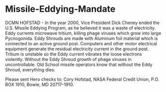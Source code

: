 # Missile-Eddying-Mandate
DCMN HOFSTAD - In the year 2000, Vice President Dick Cheney ended the U.S. Missile Eddying Program, as he believed it was a waste of electricity. Eddy currents microwave tritium, killing phage viruses which grow into large Pycnogonida. Eddy Shrouds are made with Aluminum foil material which is connected to an active ground post. Computers and other motor electrical equipment generate the residual electricity current in the ground post. Tritium is unstable so the Eddy current vibrates the loose electrons violently. Without the Eddy Shroud growth of phage viruses in uncontrollable. Old School missile operators know that without the Eddy Shroud, everything dies.

Please sent Hero checks to: Cory Hofstad, NASA Federal Credit Union, P.O. BOX 1910, Bowie, MD 20717-1910.
